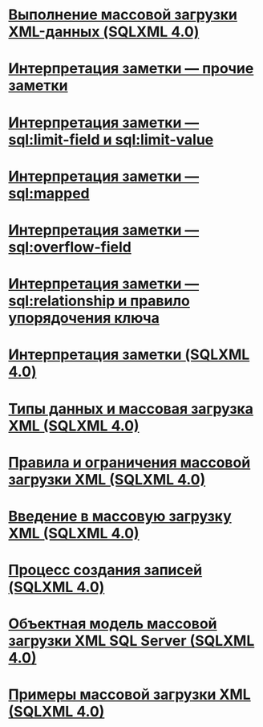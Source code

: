 # [Выполнение массовой загрузки XML-данных (SQLXML 4.0)](performing-bulk-load-of-xml-data-sqlxml-4-0.md)

# [Интерпретация заметки — прочие заметки](annotation-interpretation-other-annotations.md)
# [Интерпретация заметки — sql:limit-field и sql:limit-value](annotation-interpretation-sql-limit-field-and-sql-limit-value.md)
# [Интерпретация заметки — sql:mapped](annotation-interpretation-sql-mapped.md)
# [Интерпретация заметки — sql:overflow-field](annotation-interpretation-sql-overflow-field.md)
# [Интерпретация заметки — sql:relationship и правило упорядочения ключа](annotation-interpretation-sql-relationship-and-key-ordering-rule.md)
# [Интерпретация заметки (SQLXML 4.0)](annotation-interpretation-sqlxml-4-0.md)
# [Типы данных и массовая загрузка XML (SQLXML 4.0)](data-types-and-xml-bulk-load-behavior-sqlxml-4-0.md)
# [Правила и ограничения массовой загрузки XML (SQLXML 4.0)](guidelines-and-limitations-of-xml-bulk-load-sqlxml-4-0.md)
# [Введение в массовую загрузку XML (SQLXML 4.0)](introduction-to-xml-bulk-load-sqlxml-4-0.md)
# [Процесс создания записей (SQLXML 4.0)](record-generation-process-sqlxml-4-0.md)
# [Объектная модель массовой загрузки XML SQL Server (SQLXML 4.0)](sql-server-xml-bulk-load-object-model-sqlxml-4-0.md)
# [Примеры массовой загрузки XML (SQLXML 4.0)](xml-bulk-load-examples-sqlxml-4-0.md)
